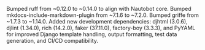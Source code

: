 Bumped ruff from ~0.12.0 to ~0.14.0 to align with Nautobot core. Bumped mkdocs-include-markdown-plugin from ~7.1.6 to ~7.2.0. Bumped griffe from ~1.7.3 to ~1.14.0. Added new development dependencies: djhtml (3.0.6), djlint (1.34.0), rich (14.2.0), faker (37.11.0), factory-boy (3.3.3), and PyYAML for improved Django template handling, output formatting, test data generation, and CI/CD compatibility.